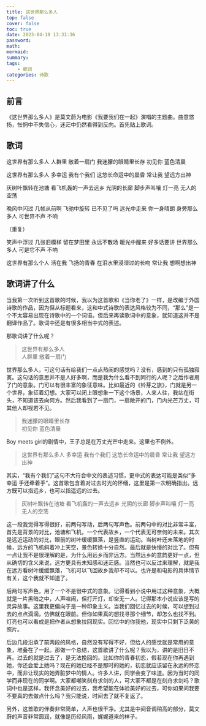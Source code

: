 ```yaml
---
title: 这世界那么多人
top: false
cover: false
toc: true
date: 2023-04-19 13:31:36
password:
math:
mermaid:
summary:
tags:
    - 歌词
categories: 诗歌
---
```


## 前言

《这世界那么多人》是莫文蔚为电影《我要我们在一起》演唱的主题曲。曲意悠扬，怅惘中不失信心，迷茫中仍然看得到反向。首先贴上歌词。

## 歌词

这世界有那么多人
人群里 敞着一扇门
我迷朦的眼睛里长存
初见你 蓝色清晨

这世界有那么多人
多幸运 我有个我们
这悠长命运中的晨昏
常让我 望远方出神

灰树叶飘转在池塘
看飞机轰的一声去远乡
光阴的长廊 脚步声叫嚷
灯一亮 无人的空荡

晚风中闪过 几帧从前啊
飞驰中旋转 已不见了吗
远光中走来 你一身晴朗
身旁那么多人 可世界不声 不响

（重复）

笑声中浮过 几张旧模样
留在梦田里 永远不散场
暖光中醒来 好多话要讲
世界那么多人 可是它不声 不响

这世界有那么个人
活在我 飞扬的青春
在泪水里浸湿过的长吻
常让我 想啊想出神

## 歌词讲了什么

当我第一次听到这首歌的时候，我以为这首歌和《当你老了》一样，是改编于外国诗歌的作品，因为但从标题看来，这和中式诗歌的表达风格较为不同，“那么”是一个不太容易出现在诗歌中的一个词语。但后来再读歌词中的意象，就知道这并不是翻译作品了。歌词中还是有很多相当中式的表述。

那歌词讲了什么呢？

> 这世界有那么多人  
> 人群里 敞着一扇门

世界那么多人，可这句话有给我们一点点热闹的感觉吗？没有，感到的只有孤独寂寞。这句话的意思并不是人好多啊，而是我为什么看不到同行的人呢？之后作者用了门的意象。门可以有很丰富的象征意味。比如最近的《铃芽之旅》，门就是另一个世界，象征着幻想。大家可以闭上眼想象一下这个场景，人来人往，我站在街头，不知道该去向何方。然后我看到了一扇门，一扇敞开的门，门内光芒万丈，可其他人却视若不见。

> 我迷朦的眼睛里长存  
初见你 蓝色清晨

Boy meets girl的剧情中，王子总是在万丈光芒中走来。这里也不例外。

> 这世界有那么多人
多幸运 我有个我们
这悠长命运中的晨昏
常让我 望远方出神

其实，“我有个我们”这句不大符合中文的表述习惯，更中式的表达可能是类似“多幸运 手还牵着手”。这首歌包含着对过去时光的怀缅，这里是第一次明确指出。远方既可以指远乡，也可以指遥远的过去。

> 灰树叶飘转在池塘
看飞机轰的一声去远乡
光阴的长廊 脚步声叫嚷
灯一亮 无人的空荡

这一段我觉得写得很好，前两句写动，后两句写声色。前两句中的对比非常丰富，首先是背景的对比，池塘和飞机，一个代表故乡，一个代表无可奈何的未来。其次是远近运动的对比，眼前的树叶缓缓飘落，是竖直的运动。当树叶还未落地的时候，远方的飞机斜着冲上天空，景色转换十分自然。最后就是快慢的对比了。但有一点让我不是很理解的是，为什么用远乡而非远方。当然远乡的意韵更好一点，但从确切的含义来说，远方更具有未知感和迷茫感。当然也可以反过来理解，就是我在远方看树叶缓缓飘落，飞机可以飞回故乡我却不可以。也许是和电影的具体情节有关，这个我就不知道了。

后两句写声色，用了一个不是很中式的意象。记得看到小说中用过这种意象，大概就是一片黑暗之中，人声喧闹，但打开灯，却空无一人。记得那本小说应该是写的灵异故事。这里我更偏向于是一种印象主义。当我们回忆过去的时候，可以想到过去的点点滴滴，仿佛就在眼前。但你如果真的想找寻那个细节，却怎么也找不到。灯亮也可以看成是把作者从想象拉回现实。回忆中的你我他，现实中只剩下泛黄的照片。

后边几段沿承了前两段的风格，自然没有写得不好，但给人的感觉就是常用的意象，堆叠在了一起。那做一个总结，这首歌讲了什么呢？我以为，讲的是旧日不再。过去的就是过去了，是无法挽回的。比如你的青春初恋，假若现在你再遇到她，你还会爱上她吗？现在的她已经不是那时的她的，初恋就应该留在永远的怀恋中，而非让现实的她弄脏梦中的情人。许多人讲，同学会变了味道。因为当时的同学而非现在的同学啊。大家都嘲笑刻舟求剑的人，可大家不都是在刻舟求剑吗？歌词中也是这样，我怀念美好的过去，我希望能在体验美好的过去，可你如果问我要不要真的去做点什么吗？我只能说，时间去了就不复返了。

另外，这首歌的伴奏非常简单，人声也很干净。尤其是中间音调稍高的部分，莫文蔚的声音非常圆润，就像是历经风雨，娓娓道来的样子。